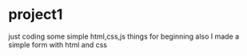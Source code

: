 # project1
just coding some simple html,css,js things for beginning
also I made a simple form with html and css
